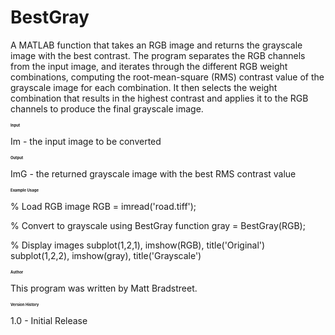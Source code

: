# BestGray

A MATLAB function that takes an RGB image and returns the grayscale image with the best contrast. The program separates the RGB channels from the input image, and iterates through the different RGB weight combinations, computing the root-mean-square (RMS) contrast value of the grayscale image for each combination. It then selects the weight combination that results in the highest contrast and applies it to the RGB channels to produce the final grayscale image.


<h1 style="font-size: 6px;">Input</h1>

Im - the input image to be converted


<h1 style="font-size: 6px;">Output</h1>

ImG - the returned grayscale image with the best RMS contrast value


<h1 style="font-size: 6px;">Example Usage</h1>

% Load RGB image
RGB = imread('road.tiff');

% Convert to grayscale using BestGray function
gray = BestGray(RGB);

% Display images
subplot(1,2,1), imshow(RGB), title('Original')
subplot(1,2,2), imshow(gray), title('Grayscale')


<h1 style="font-size: 6px;">Author</h1>

This program was written by Matt Bradstreet.


<h1 style="font-size: 6px;">Version History</h1>

1.0 - Initial Release
